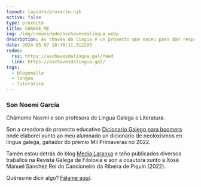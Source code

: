 ```yaml
---
layout: layouts/proxecto.njk
active: false
type: proxecto
title: CHANGE_ME
img: /img/comunidade/aschavesdalingua.webp
description: As chaves da lingua é un proxecto que naceu para dar resposta ás dúbidas que poden ir xurdindo no día a día entre as persoas que queren aprender galego
date: 2024-05-07 10:30:11.312203
redes:
  rss: https://aschavesdalingua.gal/feed
  link: https://aschavesdalingua.gal/
tags:
  - blogomillo
  - lingua
  - literatura
---
```


### Son Noemí García

Chámome Noemí e son profesora de Lingua Galega e Literatura.

Son a creadora do proxecto educativo [Dicionario Galego para boomers](https://www.instagram.com/galegoparaboomers) onde elaborei xunto ao meu alumnado un dicionario de neoloxismos en lingua galega, gañador do premio Mil Primaveras no 2022. 

Tamén estou detrás do blog [Media Laranxa](https://medialaranxa.fala.gal/) e teño publicados diversos traballos na Revista Galega de Filoloxía e son a coautora xunto a Xosé Manuel Sánchez Rei do Cancioneiro da Ribeira de Piquín (2022).

Quéresme dicir algo? [Fálame aquí](https://aschavesdalingua.gal/falamos/).
